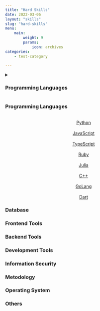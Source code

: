 ```yaml
---
title: "Hard Skills"
date: 2022-03-06
layout: "skills"
slug: "hard-skills"
menu:
    main:
        weight: 9
        params: 
            icon: archives
categories:
    - test-category

---
```


<details>
  <summary>
    <h3>
        Programming Languages
    </h3>
  </summary>
  <center>
        <a href="https://www.python.org/doc/" target=_blank>
            <br>
                Python
            </br>
        </a>
        <a href="https://developer.mozilla.org/pt-BR/docs/conflicting/Learn_web_development/Core/Scripting_785964b4c0711553d2bf3130baef052c6d78a03b4ce249eeb9d1ce2be1e3c308" target=_blank>
            <br>
                JavaScript
            </br>
        </a>
        <a href="https://www.typescriptlang.org/docs/handbook/typescript-in-5-minutes.html" target=_blank>
            <br>
                TypeScript
            </br>
        </a>
        <a href="https://www.ruby-lang.org/en/documentation/" target=_blank>
            <br>
                Ruby
            </br>
        </a>
        <a href="https://docs.julialang.org/en/v1/" target=_blank>
            <br>
                Julia
            </br>
        </a>
        <a href="https://www.bloodshed.net/Free-compilers-list" target=_blank>
            <br>
                C++
            </br>
        </a>
        <a href="https://go.dev/doc/" target=_blank>
            <br>
                GoLang
            </br>
        </a>
        <a href="https://dart.dev/overview" target=_blank>
            <br>
                Dart
            </br>
        </a>
    </center>
</details>


<div>
    <h3>
        Programming Languages
    </h3>
    <center>
        <a href="https://www.python.org/doc/" target=_blank>
            <br>
                Python
            </br>
        </a>
        <a href="https://developer.mozilla.org/pt-BR/docs/conflicting/Learn_web_development/Core/Scripting_785964b4c0711553d2bf3130baef052c6d78a03b4ce249eeb9d1ce2be1e3c308" target=_blank>
            <br>
                JavaScript
            </br>
        </a>
        <a href="https://www.typescriptlang.org/docs/handbook/typescript-in-5-minutes.html" target=_blank>
            <br>
                TypeScript
            </br>
        </a>
        <a href="https://www.ruby-lang.org/en/documentation/" target=_blank>
            <br>
                Ruby
            </br>
        </a>
        <a href="https://docs.julialang.org/en/v1/" target=_blank>
            <br>
                Julia
            </br>
        </a>
        <a href="https://www.bloodshed.net/Free-compilers-list" target=_blank>
            <br>
                C++
            </br>
        </a>
        <a href="https://go.dev/doc/" target=_blank>
            <br>
                GoLang
            </br>
        </a>
        <a href="https://dart.dev/overview" target=_blank>
            <br>
                Dart
            </br>
        </a>
    </center>
    <h3>
        Database
    </h3>
    <h3>
        Frontend Tools
    </h3>
    <h3>
        Backend Tools
    </h3>
    <h3>
        Development Tools
    </h3>
    <h3>
        Information Security
    </h3>
    <h3>
        Metodology
    </h3>
    <h3>
        Operating System
    </h3>
    <h3>
        Others
    </h3>
</div>

